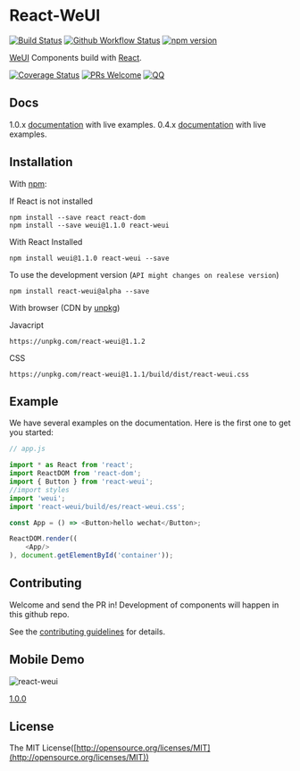 <!--
 * @Author: 刘佑祥
 * @LastEditors: 刘佑祥
 * @LastEditTime: 2020-07-16 10:37:49
-->
# React-WeUI

[![Build Status](https://travis-ci.org/weui/react-weui.svg?branch=master)](https://travis-ci.org/weui/react-weui)
[![Github Workflow Status](https://github.com/weui/react-weui/workflows/ci/badge.svg)](https://github.com/weui/react-weui)
[![npm version](https://img.shields.io/npm/v/react-weui.svg)](https://www.npmjs.org/package/react-weui)

[WeUI](https://github.com/weui/weui) Components build with [React](http://facebook.github.io/react/).

[![Coverage Status](https://coveralls.io/repos/github/weui/react-weui/badge.svg?branch=master)](https://coveralls.io/github/weui/react-weui?branch=master)  [![PRs Welcome](https://img.shields.io/badge/PRs-welcome-brightgreen.svg)](CONTRIBUTING.md#pull-requests) [![QQ](http://pub.idqqimg.com/wpa/images/group.png)](http://jq.qq.com/?_wv=1027&k=413HLfV)

## Docs

1.0.x [documentation](https://weui.github.io/react-weui/docs/) with live examples.
0.4.x [documentation](https://n7best.github.io/react-weui-doc-0.4.0) with live examples.

## Installation

With [npm](http://npmjs.com/):

If React is not installed

```
npm install --save react react-dom
npm install --save weui@1.1.0 react-weui
```

With React Installed

```
npm install weui@1.1.0 react-weui --save
```

To use the development version (`API might changes on realese version`)

```
npm install react-weui@alpha --save
```

With browser (CDN by [unpkg](http://unpkg.com/))

Javacript
```
https://unpkg.com/react-weui@1.1.2
```

CSS
```
https://unpkg.com/react-weui@1.1.1/build/dist/react-weui.css
```
## Example

We have several examples on the documentation. Here is the first one to get you started:
```javascript
// app.js

import * as React from 'react';
import ReactDOM from 'react-dom';
import { Button } from 'react-weui';
//import styles
import 'weui';
import 'react-weui/build/es/react-weui.css';

const App = () => <Button>hello wechat</Button>;

ReactDOM.render((
    <App/>
), document.getElementById('container'));

```

## Contributing

Welcome and send the PR in! Development of components will happen in this github repo.

See the [contributing guidelines](https://github.com/n7best/react-weui-1/blob/master/CONTRIBUTING.md) for details.

## Mobile Demo

![react-weui](./docs/qrcode.png)

[1.0.0](https://weui.github.io/react-weui)

## License

The MIT License([http://opensource.org/licenses/MIT](http://opensource.org/licenses/MIT))

